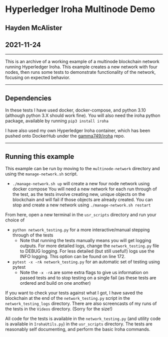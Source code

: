 # Hyperledger Iroha Multinode Demo
## Hayden McAlister
## 2021-11-24
---
This is an archive of a working example of a multinode blockchain network running Hyperledger Iroha. This example creates a new network with four nodes, then runs some tests to demonstrate functionality of the network, focusing on expected behavior.

---
## Dependencies
In these tests I have used docker, docker-compose, and python 3.10 (although python 3.X should work fine). You will also need the iroha python package, available by running `pip3 install iroha`

I have also used my own Hyperledger Iroha container, which has been pushed onto DockerHub under the [gamma749/iroha](https://hub.docker.com/repository/docker/gamma749/iroha) repo. 

---
## Running this example
This example can be run by moving to the `multinode-network` directory and using the `manage-network.sh` script.
- `./manage-network.sh up` will create a new four node network using docker compose
You will need a new network for each run through of the test, as the tests involve creating new, unique objects on the blockchain and will fail if those objects are already created. You can stop and create a new network using `./manage-network.sh restart`

From here, open a new terminal in the `usr_scripts` directory and run your choice of
- `python network_testing.py` for a more interactive/manual stepping through of the tests
	- Note that running the tests manually means you will get logging outputs. For more detailed logs, change the `network_testing.py` file to DEBUG logging. For less detailed (but still useful!) logs use the INFO logging. This option can be found on line 172.
- `pytest -x -rA network_testing.py` for an automatic set of testing using pytest
	- Note the `-x -rA` are some extra flags to give us information on passed tests and to stop testing on a single fail (as these tests are ordered and build on one another)

If you want to check your tests against what I got, I have saved the blockchain at the end of the `network_testing.py` script in the `network_testing_logs` directory. There are also screencasts of my runs of the tests in the `Videos` directory. (Sorry for the size!)

All code for the tests is available in the `network_testing.py` (and utility code is available in `IrohaUtils.py`) in the `usr_scripts` directory. The tests are reasonably self documenting, and perform the basic Iroha commands.
